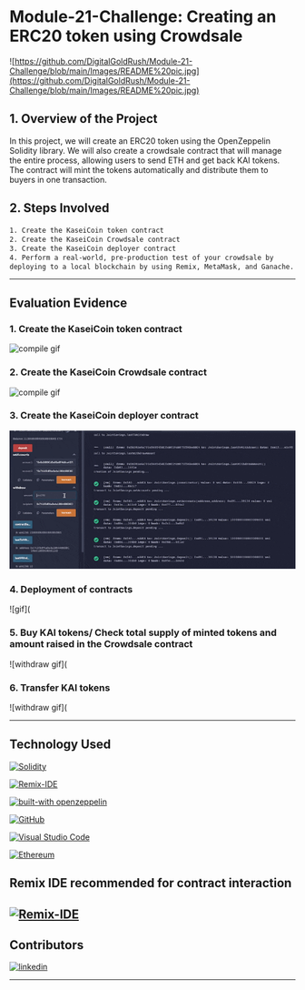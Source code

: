 # Module-21-Challenge: Creating an ERC20 token using Crowdsale

![https://github.com/DigitalGoldRush/Module-21-Challenge/blob/main/Images/README%20pic.jpg](https://github.com/DigitalGoldRush/Module-21-Challenge/blob/main/Images/README%20pic.jpg)

## 1. Overview of the Project

In this project, we will create an ERC20 token using the OpenZeppelin Solidity library. We will also create a crowdsale contract that will manage the entire process, allowing users to send ETH and get back KAI tokens. The contract will mint the tokens automatically and distribute them to buyers in one transaction.

## 2. Steps Involved

    1. Create the KaseiCoin token contract
    2. Create the KaseiCoin Crowdsale contract
    3. Create the KaseiCoin deployer contract
    4. Perform a real-world, pre-production test of your crowdsale by deploying to a local blockchain by using Remix, MetaMask, and Ganache.

---

## Evaluation Evidence

### 1. Create the KaseiCoin token contract

![compile gif](https://github.com/DigitalGoldRush/Module-20-Challenge/blob/main/Images/compile%20%26%20Deploy%20JointSavings%20contract.gif)

### 2. Create the KaseiCoin Crowdsale contract

![compile gif](https://github.com/DigitalGoldRush/Module-20-Challenge/blob/main/Images/test%20account%20with%20three%20deposits.gif)

### 3. Create the KaseiCoin deployer contract

![gif](https://github.com/DigitalGoldRush/Module-20-Challenge/blob/main/Images/withdrawl%20function%20and%20terminal%20ouptut.gif)

### 4. Deployment of contracts

![gif](

### 5. Buy KAI tokens/ Check total supply of minted tokens and amount raised in the Crowdsale contract

![withdraw gif](

### 6. Transfer KAI tokens

![withdraw gif](


---

## Technology Used

[![Solidity](https://img.shields.io/badge/Solidity-000000?style=for-the-badge&logo=solidity&logoColor=white)](https://docs.soliditylang.org/en/v0.8.7/)

[![Remix-IDE](https://img.shields.io/badge/Remix_IDE-1989b9?style=for-the-badge&logo=remix&logoColor=white)](https://remix.ethereum.org/)

[![built-with openzeppelin](https://img.shields.io/badge/built%20with-OpenZeppelin-3677FF)](https://docs.openzeppelin.com/)

[![GitHub](https://img.shields.io/badge/github-%23121011.svg?style=for-the-badge&logo=github&logoColor=white)](https://github.com/DigitalGoldRush?tab=repositories)

[![Visual Studio Code](https://img.shields.io/badge/Visual%20Studio%20Code-007ACC?style=for-the-badge&logo=visual-studio-code&logoColor=white)](https://code.visualstudio.com/)

[![Ethereum](https://img.shields.io/badge/Ethereum-3C3C3D?style=for-the-badge&logo=ethereum&logoColor=white)](https://ethereum.org/en/developers/docs/evm/)

## Remix IDE recommended for contract interaction

[![Remix-IDE](https://img.shields.io/badge/Remix_IDE-1989b9?style=for-the-badge&logo=remix&logoColor=white)](https://remix.ethereum.org/)
---

## Contributors

[![linkedin](https://img.shields.io/badge/Michael_Dionne-LinkedIn-blue)](https://www.linkedin.com/in/michael-dionne-b2a1b61b/)

---
